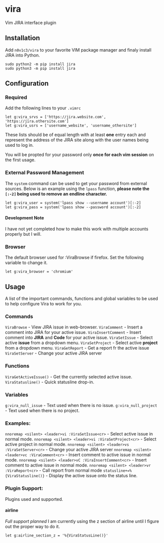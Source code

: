 # vira <!-- {{{1 -->
Vim JIRA interface plugin

## Installation <!-- {{{2 -->
Add `n0v1c3/vira` to your favorite VIM package manager and finaly
install JIRA into Python.
```
sudo python2 -m pip install jira
sudo python3 -m pip install jira
```

## Configuration <!-- {{{2 -->
### Required <!-- {{{3 -->
Add the following lines to your `.vimrc`
```
let g:vira_srvs = ['https://jira.website.com', 'https://jira.othersite.com']
let g:vira_usrs = ['username_website', 'username_othersite']
```
These lists should be of equal length with at least **one** entry each
and represent the address of the JIRA site along with the user
names being used to log in.

You will be propted for your password only **once for each vim session**
on the first usage.

### External Password Management <!-- {{{3 -->
The `system` command can be used to get your password from external
sources. Below is an example using the `lpass` function, **please
note the `[:-2]` being used to remove an endline character.**
```
let g:vira_user = system('lpass show --username account')[:-2]
let g:vira_pass = system('lpass show --password account')[:-2]
```
#### Development Note
I have not yet completed how to make this work with multiple accounts
properly but I will.

### Browser <!-- {{{3 -->

The default browser used for :ViraBrowse if firefox. Set the following variable to change it.
```
let g:vira_browser = 'chromium'
```

## Usage <!-- {{{2 -->
A list of the important commands, functions and global variables
to be used to help configure Vira to work for you.

### Commands <!-- {{{3 -->
`ViraBrowse` - View JIRA issue in web-browser.
`ViraComment` - Insert a comment into JIRA for your active issue.
`ViraInsertComment` - Insert comment into **JIRA** and **Code** for your active issue.
`ViraSetIssue` - Select active **issue** from a dropdown menu.
`ViraSetProject` - Select active **project** from a dropdown menu.
`ViraGetReport` - Get a report fr the active issue
`ViraSetServer` - Change your active JIRA server

### Functions <!-- {{{3 -->
`ViraGetActiveIssue()` - Get the currently selected active issue.
`ViraStatusline()` - Quick statusline drop-in.

### Variables <!-- {{{3 -->
`g:vira_null_issue` - Text used when there is no issue.
`g:vira_null_project` - Text used when there is no project.

### Examples: <!-- {{{3 -->
`nnoremap <silent> <leader>vi :ViraSetIssue<cr>` -
Select active issue in normal mode.
`nnoremap <silent> <leader>vi :ViraSetProject<cr>` -
Select active project in normal mode.
`nnoremap <silent> <leader>vs :ViraSetServer<cr>` -
Change your active JIRA server
`nnoremap <silent> <leader>vc :ViraComment<cr>` -
Insert comment to active issue in normal mode.
`nnoremap <silent> <leader>vC :ViraInsertComment<cr>` -
Insert comment to active issue in normal mode.
`nnoremap <silent> <leader>vr :ViraReport<cr>` -
Call report from normal mode
`statusline+=%{ViraStatusline()}` - Display the active issue
onto the status line.

### Plugin Support: <!-- {{{3 -->
Plugins used and supported.

#### airline
*Full support planned*
I am currently using the z section of airline until I figure
out the proper way to do it.
```
let g:airline_section_z = '%{ViraStatusLine()}'
```
